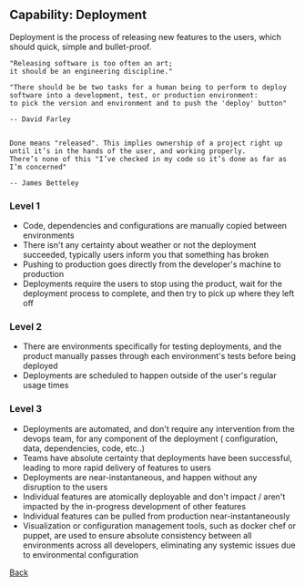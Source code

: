 ## Capability: Deployment 
Deployment is the process of releasing new features to the users, which should quick, simple and bullet-proof.

```
"Releasing software is too often an art;
it should be an engineering discipline."

"There should be be two tasks for a human being to perform to deploy
software into a development, test, or production environment:
to pick the version and environment and to push the 'deploy' button"

-- David Farley


Done means "released". This implies ownership of a project right up
until it’s in the hands of the user, and working properly.
There’s none of this "I’ve checked in my code so it’s done as far as I’m concerned"

-- James Betteley

```

### Level 1
 - Code, dependencies and configurations are manually copied between environments
 - There isn't any certainty about weather or not the deployment succeeded, typically users inform you that something has broken
 - Pushing to production goes directly from the developer's machine to production
 - Deployments require the users to stop using the product, wait for the deployment process to complete, and then try to pick up where they left off

### Level 2
 - There are environments specifically for testing deployments, and the product manually passes through each environment's tests before being deployed
 - Deployments are scheduled to happen outside of the user's regular usage times

### Level 3
 - Deployments are automated, and don't require any intervention from the devops team, for any component of the deployment ( configuration, data, dependencies, code, etc..)
 - Teams have absolute certainty that deployments have been successful, leading to more rapid delivery of features to users
 - Deployments are near-instantaneous, and happen without any disruption to the users
 - Individual features are atomically deployable and don't impact / aren't impacted by the in-progress development of other features
 - Individual features can be pulled from production near-instantaneously
 - Visualization or configuration management tools, such as docker chef or puppet, are used to ensure absolute consistency between all environments across all developers, eliminating any systemic issues due to environmental configuration






[Back](https://github.com/colugo/cautious-turtle)